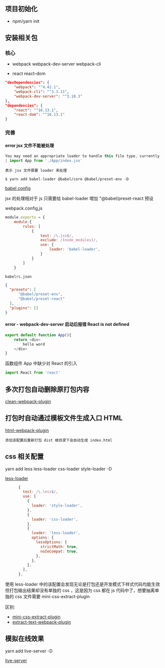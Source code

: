 # 

## 项目初始化

+  npm/yarn init

## 安装相关包

### 核心

+ webpack webpack-dev-server webpack-cli

+ react react-dom

```json
"devDependencies": {
    "webpack": "^4.42.1",
    "webpack-cli": "^3.3.11",
    "webpack-dev-server": "^3.10.3"
},
"dependencies": {
    "react": "^16.13.1",
    "react-dom": "^16.13.1"
}
```

### 完善

#### error jsx 文件不能被处理

```js
You may need an appropriate loader to handle this file type, currently no loaders are configured to process this file. See https://webpack.js.org/concepts#loaders
| import App from './App/index.jsx'
```

`表示 jsx 文件需要 loader 来处理`

```shell
$ yarn add babel-loader @babel/core @babel/preset-env -D
```

[babel config](https://babeljs.io/docs/en/configuration)

jsx 的处理相对于 js 只需要给 babel-loader 增加 "@babel/preset-react 预设

webpack.config,js

```js
module.exports = {
    module:{
        rules: [
            {
                test: /\.jsx$/,
                exclude: /(node_modules)/,
                use: {
                    loader: 'babel-loader',
                }
            }
        ]
    }
```

`babelrc.json`
```json
{
  "presets": [
      "@babel/preset-env",
      "@babel/preset-react"
  ],
  "plugins": []
}
```

#### error - webpack-dev-server 启动后报错 React is not defined

```javascript
export default function App(){
    return <div>
        hello word 
    </div>
}
```

函数组件 App 中缺少对 React 的引入

```javascript
import React from 'react'
```

## 多次打包自动删除原打包内容

[clean-webpack-plugin](https://github.com/johnagan/clean-webpack-plugin)

## 打包时自动通过模板文件生成入口 HTML

[html-webpack-plugin](https://github.com/jantimon/html-webpack-plugin)

`添加该配置后重新打包 dist 根目录下会自动生成 index.html`

## css 相关配置

yarn add less less-loader css-loader style-loader -D

[less-loader](https://github.com/webpack-contrib/less-loader)

```js
      {
        test: /\.less$/,
        use: [
          {
            loader: 'style-loader',
          },
          {
            loader: 'css-loader',
          },
          {
            loader: 'less-loader',
            options: {
              lessOptions: {
                strictMath: true,
                noIeCompat: true,
              },
            },
          },
        ],
      },
```

使用 less-loader 中的该配置会发现无论是打包还是开发模式下样式代码均能生效但打包输出结果却没有单独的 css ，这是因为 css 都在 js 代码中了，想要抽离单独的 css 文件需要 mini-css-extract-plugin

区别:
+ [mini-css-extract-plugin](https://webpack.js.org/plugins/mini-css-extract-plugin/)
+ [extract-text-webpack-plugin](https://webpack.js.org/plugins/extract-text-webpack-plugin/)

## 模拟在线效果

 yarn add live-server -D

 [live-server](https://github.com/tapio/live-server)